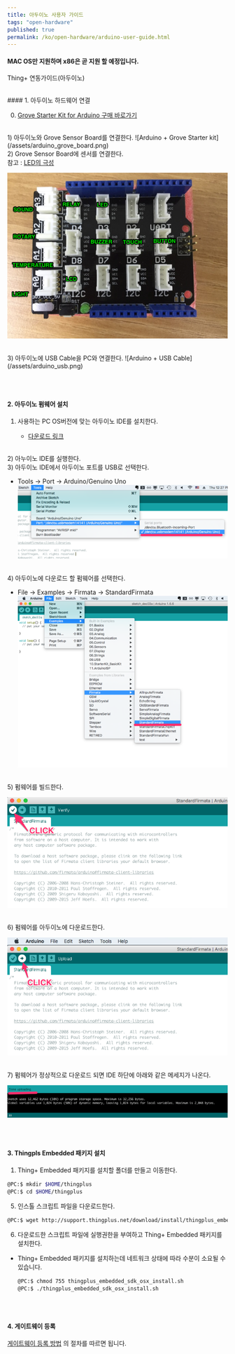 ```yaml
---
title: 아두이노 사용자 가이드
tags: "open-hardware"
published: true
permalink: /ko/open-hardware/arduino-user-guide.html
---
```


#### MAC OS만 지원하며 x86은 곧 지원 할 예정입니다.


Thing+ 연동가이드(아두이노)

<br/>
#### 1. 아두이노 하드웨어 연결 

0) <a href="https://www.icbanq.com/P005710113/S" target="_blank"> Grove Starter Kit for Arduino 구매 바로가기</a>

<br/>
1) 아두이노와 Grove Sensor Board를 연결한다.
![Arduino + Grove Starter kit](/assets/arduino_grove_board.png)

<br/>
2) Grove Sensor Board에 센서를 연결한다.<br/>
  참고 : <a href="#" class="ledtip" data-tooltip="">LED의 극성</a>
  
![Arduino + Grove Sensor Board + Sensors](/assets/arduino_sensors.png)

<br/>
3) 아두이노에 USB Cable을 PC와 연결한다.
![Arduino + USB Cable](/assets/arduino_usb.png)

<br/><br/>
#### 2. 아두이노 펌웨어 설치
1) 사용하는 PC OS버전에 맞는 아두이노 IDE를 설치한다.

   - <a href="https://www.arduino.cc/en/Main/Software" target="_blank"> 다운로드 링크 </a>

<br/>
2) 아누이노 IDE를 실행한다.


<br/>
3) 아두이노 IDE에서 아두이노 포트를 USB로 선택한다.

   - Tools -> Port -> Arduino/Genuino Uno
![Arduino Select Port](/assets/arduino_ide_select_port.png)

<br/>
4) 아두이노에 다운로드 할 펌웨어를 선택한다.

   - File -> Examples -> Firmata -> StandardFirmata
![Arduino Select Firmware](/assets/arduino_ide_select_firmare.png)

<br/>
5) 펌웨어를 빌드한다.

![Arduino Verify](/assets/arduino_ide_verify.png)

<br/>
6) 펌웨어를 아두이노에 다운로드한다.

![Arduino Download](/assets/arduino_ide_upload.png)

<br/>
7) 펌웨어가 정상적으로 다운로드 되면 IDE 하단에 아래와 같은 메세지가 나온다.

![Arduino Download Success](/assets/arduino_ide_upload_done.png)

<br/><br/>
#### 3. Thingpls Embedded 패키지 설치

1) Thing+ Embedded 패키지를 설치할 폴더를 만들고 이동한다.

```bash
@PC:$ mkdir $HOME/thingplus
@PC:$ cd $HOME/thingplus
```

5) 인스톨 스크립트 파일을 다운로드한다.

```bash
@PC:$ wget http://support.thingplus.net/download/install/thingplus_embedded_sdk_osx_install.sh
```

6) 다운로드한 스크립트 파일에 실행권한을 부여하고 Thing+ Embedded 패키지를 설치한다.

- Thing+ Embedded 패키지를 설치하는데 네트워크 상태에 따라 수분이 소요될 수 있습니다.

    ```bash
    @PC:$ chmod 755 thingplus_embedded_sdk_osx_install.sh
    @PC:$ ./thingplus_embedded_sdk_osx_install.sh
    ```

<br/><br/>
#### 4. 게이트웨이 등록
[게이트웨이 등록 방법](/ko/user-guide/registration.html#id-gateway) 의 절차를 따르면 됩니다.
